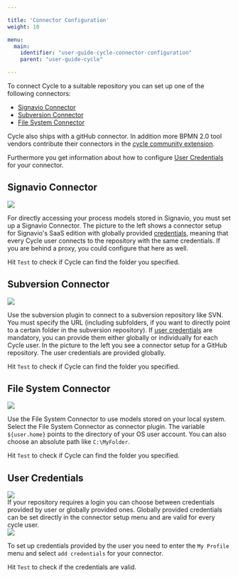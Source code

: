 ```yaml
---

title: 'Connector Configuration'
weight: 10

menu:
  main:
    identifier: "user-guide-cycle-connector-configuration"
    parent: "user-guide-cycle"

---
```


To connect Cycle to a suitable repository you can set up one of the following connectors: 

* [Signavio Connector](ref:#cycle-connector-configuration-signavio-connector) 
* [Subversion Connector](ref:#cycle-connector-configuration-subversion-connector)
* [File System Connector](ref:#cycle-connector-configuration-file-system-connector)

Cycle also ships with a gitHub connector. In addition more BPMN 2.0 tool vendors contribute their connectors in the <a href="https://github.com/camunda/camunda-cycle-connectors">cycle community extension</a>.

Furthermore you get information about how to configure [User Credentials](ref:#cycle-connector-configuration-user-credentials) for your connector.

## Signavio Connector

<div class="row">
  <div class="col-xs-6 col-sm-6 col-md-3">
    <img data-img-thumb src="ref:asset:/assets/img/cycle/cycle-add-signavio-connector.png" />
  </div>
  <div class="col-xs-6 col-sm-6 col-md-9">
    <p>
      For directly accessing your process models stored in Signavio, you must set up a Signavio Connector. The picture to the left shows a connector setup for Signavio's SaaS edition with globally provided <a href="ref:#cycle-connector-configuration-user-credentials">credentials</a>, meaning that every Cycle user connects to the repository with the same credentials. If you are behind a proxy, you could configure that here as well.
    </p>
    <p>
      Hit <code>Test</code> to check if Cycle can find the folder you specified.
    </p>
  </div>
</div>

## Subversion Connector

<div class="row">
  <div class="col-xs-6 col-sm-6 col-md-3">
    <img data-img-thumb src="ref:asset:/assets/img/cycle/cycle-add-svn-connector.png" />
  </div>
  <div class="col-xs-6 col-sm-6 col-md-9">
    <p>
      Use the subversion plugin to connect to a subversion repository like SVN. You must specify the URL (including subfolders, if you want to directly point to a certain folder in the subversion repository). If <a href="ref:#cycle-connector-configuration-user-credentials">user credentials</a> are mandatory, you can provide them either globally or individually for each Cycle user. In the picture to the left you see a connector setup for a GitHub repository. The user credentials are provided globally. 
    </p>
    <p>
      Hit <code>Test</code> to check if Cycle can find the folder you specified.
    </p>
  </div>  
</div>

## File System Connector

<div class="row">
  <div class="col-xs-6 col-sm-6 col-md-3">
    <img data-img-thumb src="ref:asset:/assets/img/cycle/cycle-add-file-system-connector.png" />
  </div>
  <div class="col-xs-6 col-sm-6 col-md-9">
    <p>
      Use the File System Connector to use models stored on your local system. Select the File System Connector as connector plugin. The variable <code>${user.home}</code> points to the directory of your OS user account. You can also choose an absolute path like <code>C:\MyFolder</code>. 
    </p>
    <p>
      Hit <code>Test</code> to check if Cycle can find the folder you specified.
    </p>
  </div>    
</div>

## User Credentials

<div class="row">
  <div class="col-xs-6 col-sm-6 col-md-3">
    <img data-img-thumb src="ref:asset:/assets/img/cycle/cycle-globally-credentials.png" />
  </div>
  <div class="col-xs-6 col-sm-6 col-md-9">
    If your repository requires a login you can choose between credentials provided by user or globally provided ones. Globally provided credentials can be set directly in the connector setup menu and are valid for every cycle user.
  </div>     
</div>

<div class="row">
  <div class="col-xs-6 col-sm-6 col-md-3">
    <img data-img-thumb src="ref:asset:/assets/img/cycle/cycle-user-credentials.png" />
  </div>
  <div class="col-xs-6 col-sm-6 col-md-9">
    <p>
      To set up credentials provided by the user you need to enter the <code>My Profile</code> menu and select <code>add credentials</code> for your connector.
    </p>
    <p>
      Hit <code>Test</code> to check if the credentials are valid. 
    </p>
  </div>    
</div>